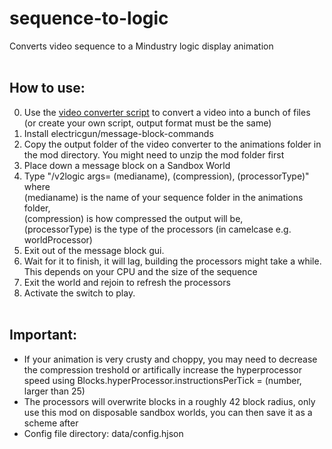 # sequence-to-logic
Converts video sequence to a Mindustry logic display animation <br> <br>
## How to use:
0. Use the [video converter script](https://github.com/ElectricGun/video-converter "Video Converter") to convert a video into a bunch of files (or create your own script, output format must be the same)<br>
1. Install electricgun/message-block-commands <br>
2. Copy the output folder of the video converter to the animations folder in the mod directory. You might need to unzip the mod folder first <br>
3. Place down a message block on a Sandbox World <br>
4. Type "/v2logic args= (medianame), (compression), (processorType)" where <br>(medianame) is the name of your sequence folder in the animations folder, <br> (compression) is how compressed the output will be, <br> (processorType) is the type of the processors (in camelcase e.g. worldProcessor) <br>
5. Exit out of the message block gui. <br>
6. Wait for it to finish, it will lag, building the processors might take a while. This depends on your CPU and the size of the sequence <br>
7. Exit the world and rejoin to refresh the processors <br>
8. Activate the switch to play. <br> <br>
## Important: 
- If your animation is very crusty and choppy, you may need to decrease the compression treshold or artifically increase the hyperprocessor speed using Blocks.hyperProcessor.instructionsPerTick = (number, larger than 25) <br>
- The processors will overwrite blocks in a roughly 42 block radius, only use this mod on disposable sandbox worlds, you can then save it as a scheme after
- Config file directory: data/config.hjson
